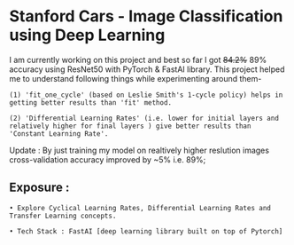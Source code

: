 # Stanford Cars - Image Classification using Deep Learning

I am currently working on this project and best so far I got ~~84.2%~~ 89% accuracy using ResNet50 with PyTorch & FastAI library. This project helped me to understand following things while experimenting around them-

 `(1) 'fit_one_cycle' (based on Leslie Smith's 1-cycle policy) helps in getting better results than 'fit' method.`
 
 `(2) 'Differential Learning Rates' (i.e. lower for initial layers and relatively higher for final layers ) give better results than 'Constant Learning Rate'.`

Update :  By just training my model on realtively higher reslution images cross-validation accuracy improved by ~5% i.e. 89%;

## Exposure :
`• Explore Cyclical Learning Rates, Differential Learning Rates and Transfer Learning concepts.`

`• Tech Stack : FastAI [deep learning library built on top of Pytorch]`

